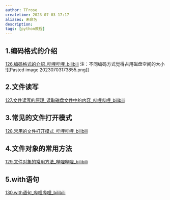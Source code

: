 ```yaml
---
author: TFrose
createtime: 2023-07-03 17:17
aliases: 未命名
description:
tags: [python教程]
---
```


## 1.编码格式的介绍
[126.编码格式的介绍_哔哩哔哩_bilibili](https://www.bilibili.com/video/BV1wD4y1o7AS?p=128&vd_source=2029b6b0b60ecbc6cf63989bfa56dd26)
注：不同编码方式觉得占用磁盘空间的大小
![[Pasted image 20230703173855.png]]

## 2.文件读写
[127.文件读写的原理_读取磁盘文件中的内容_哔哩哔哩_bilibili](https://www.bilibili.com/video/BV1wD4y1o7AS?p=129&vd_source=2029b6b0b60ecbc6cf63989bfa56dd26)

## 3.常见的文件打开模式
[128.常用的文件打开模式_哔哩哔哩_bilibili](https://www.bilibili.com/video/BV1wD4y1o7AS?p=130&vd_source=2029b6b0b60ecbc6cf63989bfa56dd26)

## 4.文件对象的常用方法
[129.文件对象的常用方法_哔哩哔哩_bilibili](https://www.bilibili.com/video/BV1wD4y1o7AS?p=131&vd_source=2029b6b0b60ecbc6cf63989bfa56dd26)

## 5.with语句
[130.with语句_哔哩哔哩_bilibili](https://www.bilibili.com/video/BV1wD4y1o7AS?p=132&vd_source=2029b6b0b60ecbc6cf63989bfa56dd26)
